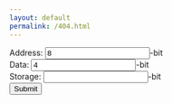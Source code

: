 ```yaml
---
layout: default
permalink: /404.html
---
```

<form action="/action_page.php">
Address: <input type="number" name="address" id="address" value="8">-bit<br>
Data: <input type="number" name="data" id="data" value="4">-bit<br>
Storage: <input type="number" name="storage" id="storage" value="">-bit<br>
<input type="submit" value="Submit">
</form>
<script src="https://ajax.googleapis.com/ajax/libs/jquery/2.1.1/jquery.min.js"></script>
<script>
$( "form" ).submit(function( event ) {
}
</script>
